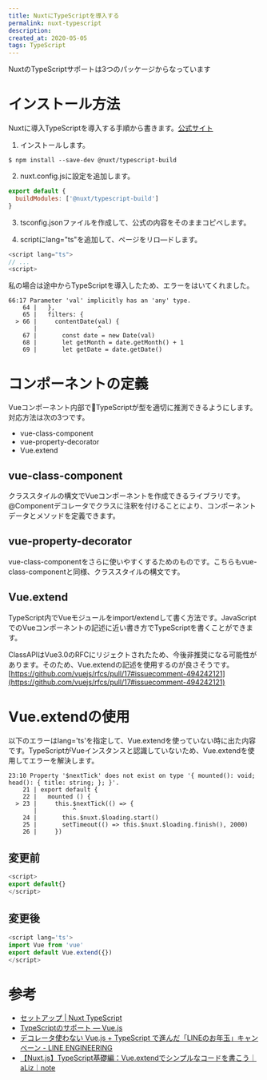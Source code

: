 ```yaml
---
title: NuxtにTypeScriptを導入する
permalink: nuxt-typescript
description: 
created_at: 2020-05-05
tags: TypeScript
---
```


NuxtのTypeScriptサポートは3つのパッケージからなっています

# インストール方法
Nuxtに導入TypeScriptを導入する手順から書きます。[公式サイト](https://typescript.nuxtjs.org/ja/guide/setup.html)  

1. インストールします。  
```
$ npm install --save-dev @nuxt/typescript-build
```

2. nuxt.config.jsに設定を追加します。
```js
export default {
  buildModules: ['@nuxt/typescript-build']
}
```

3. tsconfig.jsonファイルを作成して、公式の内容をそのままコピペします。  

4. scriptにlang="ts"を追加して、ページをリロ―ドします。

```js
<script lang="ts">
// ...
<script>
```

私の場合は途中からTypeScriptを導入したため、エラーをはいてくれました。
```
66:17 Parameter 'val' implicitly has an 'any' type.
    64 |   },
    65 |   filters: {
  > 66 |     contentDate(val) {
       |                 ^
    67 |       const date = new Date(val)
    68 |       let getMonth = date.getMonth() + 1
    69 |       let getDate = date.getDate()
```

# コンポーネントの定義
Vueコンポーネント内部でTypeScriptが型を適切に推測できるようにします。対応方法は次の3つです。

- vue-class-component
- vue-property-decorator
- Vue.extend

## vue-class-component
クラススタイルの構文でVueコンポーネントを作成できるライブラリです。@Componentデコレータでクラスに注釈を付けることにより、コンポーネントデータとメソッドを定義できます。

## vue-property-decorator
vue-class-componentをさらに使いやすくするためのものです。こちらもvue-class-componentと同様、クラススタイルの構文です。

## Vue.extend
TypeScript内でVueモジュールをimport/extendして書く方法です。JavaScriptでのVueコンポーネントの記述に近い書き方でTypeScriptを書くことができます。  

ClassAPIはVue3.0のRFCにリジェクトされたため、今後非推奨になる可能性があります。そのため、Vue.extendの記述を使用するのが良さそうです。  
[https://github.com/vuejs/rfcs/pull/17#issuecomment-494242121](https://github.com/vuejs/rfcs/pull/17#issuecomment-494242121)  

# Vue.extendの使用
以下のエラーはlang='ts'を指定して、Vue.extendを使っていない時に出た内容です。TypeScriptがVueインスタンスと認識していないため、Vue.extendを使用してエラーを解決します。

```
23:10 Property '$nextTick' does not exist on type '{ mounted(): void; head(): { title: string; }; }'.
    21 | export default {
    22 |   mounted () {
  > 23 |     this.$nextTick(() => {
       |          ^
    24 |       this.$nuxt.$loading.start()
    25 |       setTimeout(() => this.$nuxt.$loading.finish(), 2000)
    26 |     })
```

## 変更前
```js
<script>
export default{}
</script>
```

## 変更後
```js
<script lang='ts'>
import Vue from 'vue'
export default Vue.extend({})
</script>
```

# 参考
- [セットアップ | Nuxt TypeScript](https://typescript.nuxtjs.org/ja/migration.html)
- [TypeScriptのサポート — Vue.js](https://jp.vuejs.org/v2/guide/typescript.html)
- [デコレータ使わない Vue.js + TypeScript で進んだ「LINEのお年玉」キャンペーン - LINE ENGINEERING](https://engineering.linecorp.com/ja/blog/vue-js-typescript-otoshidama/)
- [【Nuxt.js】TypeScript基礎編：Vue.extendでシンプルなコードを書こう｜aLiz｜note](https://note.com/aliz/n/n2258e2843bba)
